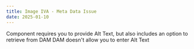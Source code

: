 ```yaml
---
title: Image IVA - Meta Data Issue
date: 2025-01-10
---
```


Component requires you to provide Alt Text, but also includes an option to retrieve from DAM
DAM doesn't allow you to enter Alt Text
